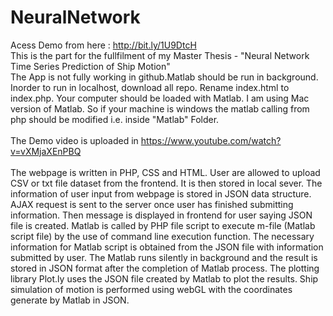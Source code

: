 # NeuralNetwork

Acess Demo from here :  http://bit.ly/1U9DtcH
<br>
This is the part for the fullfilment of my Master Thesis - "Neural Network Time Series Prediction of Ship Motion" 
<br>The App is not fully working in github.Matlab should be run in background. Inorder to run in localhost, download all repo. Rename index.html to index.php. Your computer should be loaded with Matlab. I am using Mac version of Matlab. So if your machine is windows the matlab calling from php should be modified i.e. inside "Matlab" Folder.
<br><br>The Demo video is uploaded in https://www.youtube.com/watch?v=vXMjaXEnPBQ
<br><br>The webpage is written in PHP, CSS and HTML. User are allowed to upload CSV or txt file dataset from the frontend. It is then stored in local sever. The information of user input from webpage is stored in JSON data structure. AJAX request is sent to the server once user has finished submitting information. Then message is displayed in frontend for user saying JSON file is created. Matlab is called by PHP file script to execute m-file (Matlab script file) by the use of command line execution function. The necessary information for Matlab script is obtained from the JSON file with information submitted by user. The Matlab runs silently in background and the result is stored in JSON format after the completion of Matlab process. The plotting library Plot.ly uses the JSON file created by Matlab to plot the results. Ship simulation of motion is performed using webGL with the coordinates generate by Matlab in JSON.

